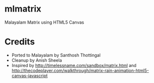 mlmatrix
========

Malayalam Matrix using HTML5 Canvas

Credits
=======

* Ported to Malayalam by Santhosh Thottingal
* Cleanup by Anish Sheela
* Inspired by http://timelessname.com/sandbox/matrix.html and http://thecodeplayer.com/walkthrough/matrix-rain-animation-html5-canvas-javascript


